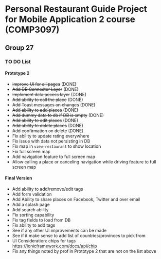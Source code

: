 # Personal Restaurant Guide Project for Mobile Application 2 course (COMP3097)

## Group 27

### TO DO List

#### Prototype 2

- ~~Improve UI for all pages~~ (DONE)
- ~~Add DB Connector Layer~~ (DONE)
- ~~Implement data access layer~~ (DONE)
- ~~Add ability to call the place~~ (DONE)
- ~~Add Toast messages on changes~~ (DONE)
- ~~Add ability to add places~~ (DONE)
- ~~Add dummy data to db if DB is empty~~ (DONE)
- ~~Add ability to edit places~~ (DONE)
- ~~Add ability to delete places~~ (DONE)
- ~~Add confirmation on delete~~ (DONE)
- Fix ability to update rating everywhere
- Fix issue with data not persisting in DB
- Fix map in `view-restaurant` to show location
- Fix full screen map
- Add navigation feature to full screen map
- Allow calling a place or canceling navigation while driving feature to full screen map

#### Final Version

- Add ability to add/remove/edit tags
- Add form validation
- Add Ability to share places on Facebook, Twitter and over email
- Add a splash page
- Add search ability
- Fix sorting capability
- Fix tag fields to load from DB
- Fix ability to add tags
- See if any other UI improvements can be made
- See if it make sense to add list of countries/provinces to pick from
- UI Consideration: chips for tags https://ionicframework.com/docs/api/chip
- Fix any things noted by prof in Prototype 2 that are not on the list above
